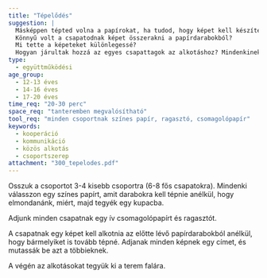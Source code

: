 ```yaml
---
title: "Tépelődés"
suggestion: | 
  Másképpen tépted volna a papírokat, ha tudod, hogy képet kell készítenetek?
  Könnyű volt a csapatodnak képet összerakni a papírdarabokból?
  Mi tette a képeteket különlegessé?
  Hogyan járultak hozzá az egyes csapattagok az alkotáshoz? Mindenkinek volt saját feladata a csapatban?
type:
  - együttműködési
age_group:
  - 12-13 éves
  - 14-16 éves
  - 17-20 éves
time_req: "20-30 perc"
space_req: "tanteremben megvalósítható"
tool_req: "minden csoportnak színes papír, ragasztó, csomagolópapír"
keywords: 
  - kooperáció
  - kommunikáció
  - közös alkotás
  - csoportszerep
attachment: "300_tepelodes.pdf"
---
```


Osszuk a csoportot 3-4 kisebb csoportra (6-8 fős csapatokra). Mindenki válasszon egy színes papírt, amit darabokra kell tépnie anélkül, hogy elmondanánk, miért, majd tegyék egy kupacba.

Adjunk minden csapatnak egy ív csomagolópapírt és ragasztót.

A csapatnak egy képet kell alkotnia az előtte lévő papírdarabokból anélkül, hogy bármelyiket is tovább tépné. Adjanak minden képnek egy címet, és mutassák be azt a többieknek.

A végén az alkotásokat tegyük ki a terem falára.
  
  

